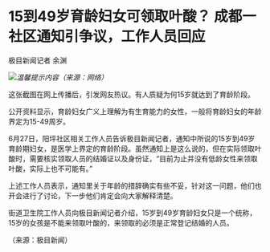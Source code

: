 

# 15到49岁育龄妇女可领取叶酸？ 成都一社区通知引争议，工作人员回应

极目新闻记者 余渊

![](https://inews.gtimg.com/om_bt/OLWq9KLtFa7US-rbRGrmMU8-P1HcclGSd8B0xYpuUQJ-MAA/1000)_温馨提示内容（来源：网络）_

这张截图在网上传播后，引发网友热议。有人质疑为何15岁就达到了育龄阶段。

公开资料显示，育龄妇女广义上理解为有生育能力的女性，一般将育龄妇女的年龄界定为15-49周岁。

6月27日，阳坪社区相关工作人员告诉极目新闻记者，通知中所说的15岁到49岁育龄期妇女，是医学上界定的育龄阶段。虽然通知上是这么说的，但在实际领取叶酸时，需要核实领取人员的结婚证以及身份证，“目前为止并没有低龄女性来领取叶酸，实际上也不可能有。”

上述工作人员表示，通知里关于年龄的措辞确实有些不妥，针对这一问题，他们也开会进行了讨论，下一步他们肯定会向大家解释清楚。

街道卫生院工作人员向极目新闻记者介绍，15岁到49岁育龄妇女只是一个统称，15岁的女孩是不能来领取叶酸的，来领取的必须是正常登记结婚的人员。

（来源：极目新闻）

